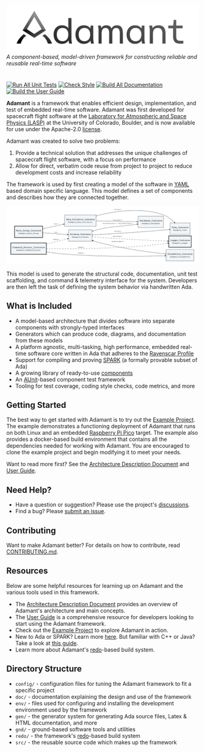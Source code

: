 ![Adamant](doc/logos/adamant_logo_text_black_small.png)
*A component-based, model-driven framework for constructing reliable and reusable real-time software*
#

[![Run All Unit Tests](https://github.com/lasp/adamant/actions/workflows/test_all.yml/badge.svg)](https://github.com/lasp/adamant/actions/workflows/test_all.yml)
[![Check Style](https://github.com/lasp/adamant/actions/workflows/style_all.yml/badge.svg)](https://github.com/lasp/adamant/actions/workflows/styl_all.yml)
[![Build All Documentation](https://github.com/lasp/adamant/actions/workflows/publish_all.yml/badge.svg)](https://github.com/lasp/adamant/actions/workflows/publish_all.yml)
[![Build the User Guide](https://github.com/lasp/adamant/actions/workflows/build_user_guide.yml/badge.svg)](https://github.com/lasp/adamant/actions/workflows/build_user_guide.yml)


**Adamant** is a framework that enables efficient design, implementation, and test of embedded real-time software. Adamant was first developed for spacecraft flight software at the [Laboratory for Atmospheric and Space Physics (LASP)](https://lasp.colorado.edu/) at the University of Colorado, Boulder, and is now available for use under the Apache-2.0 [license](LICENSE). 

Adamant was created to solve two problems:

 1. Provide a technical solution that addresses the unique challenges of spacecraft flight software, with a focus on performance
 2. Allow for direct, verbatim code reuse from project to project to reduce development costs and increase reliability

The framework is used by first creating a model of the software in [YAML](https://yaml.org/) based domain specific language. This model defines a set of components and describes how they are connected together. 

 ![`Adamant Component and Connector Diagram`](doc/img/assembly.png "Adamant Component and Connector Diagram")

This model is used to generate the structural code, documentation, unit test scaffolding, and command & telemetry interface for the system. Developers are then left the task of defining the system behavior via handwritten Ada.

## What is Included

 * A model-based architecture that divides software into separate components with strongly-typed interfaces
 * Generators which can produce code, diagrams, and documentation from these models
 * A platform agnostic, multi-tasking, high performance, embedded real-time software core written in Ada that adheres to the [Ravenscar Profile](https://en.wikipedia.org/wiki/Ravenscar_profile)
 * Support for compiling and proving [SPARK](https://learn.adacore.com/courses/intro-to-spark/chapters/01_Overview.html#what-is-it) (a formally provable subset of Ada)
 * A growing library of ready-to-use [components](src/components)
 * An [AUnit](https://docs.adacore.com/live/wave/aunit/html/aunit_cb/aunit_cb.html)-based component test framework
 * Tooling for test coverage, coding style checks, code metrics, and more

## Getting Started

The best way to get started with Adamant is to try out the [Example Project](https://github.com/lasp/example). The example demonstrates a functioning deployment of Adamant that runs on both Linux and an embedded [Raspberry Pi Pico](https://www.raspberrypi.com/products/raspberry-pi-pico/) target. The example also provides a docker-based build environment that contains all the dependencies needed for working with Adamant. You are encouraged to clone the example project and begin modifying it to meet your needs.

Want to read more first? See the [Architecture Description Document](doc/architecture_description_document/architecture_description_document.pdf) and [User Guide](doc/user_guide/user_guide.pdf).

## Need Help?

 * Have a question or suggestion? Please use the project's [discussions](https://github.com/lasp/adamant/discussions).
 * Find a bug? Please [submit an issue](https://github.com/lasp/adamant/issues).

## Contributing

Want to make Adamant better? For details on how to contribute, read [CONTRIBUTING.md](CONTRIBUTING.md).

## Resources

Below are some helpful resources for learning up on Adamant and the various tools used in this framework.

 * The [Architecture Description Document](doc/architecture_description_document/architecture_description_document.pdf) provides an overview of Adamant's architecture and main concepts.
 * The [User Guide](doc/user_guide/user_guide.pdf) is a comprehensive resource for developers looking to start using the Adamant framework.
 * Check out the [Example Project](https://github.com/lasp/example) to explore Adamant in action.
 * New to Ada or SPARK? Learn more [here](https://learn.adacore.com/). But familiar with C++ or Java? Take a look at [this guide](https://learn.adacore.com/courses/Ada_For_The_CPP_Java_Developer/index.html).
 * Learn more about Adamant's [redo](https://github.com/dinkelk/redo)-based build system.

## Directory Structure

 * `config/` - configuration files for tuning the Adamant framework to fit a specific project
 * `doc/` - documentation explaining the design and use of the framework
 * `env/` - files used for configuring and installing the development environment used by the framework
 * `gen/` - the generator system for generating Ada source files, Latex & HTML documentation, and more
 * `gnd/` - ground-based software tools and utilities
 * `redo/` - the framework's [redo](https://github.com/dinkelk/redo)-based build system
 * `src/` - the reusable source code which makes up the framework
